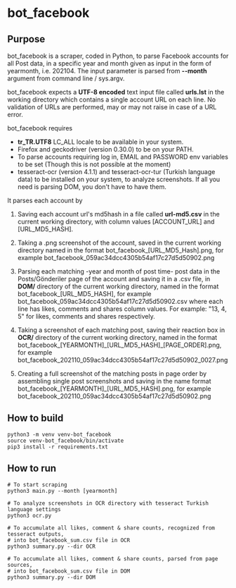 # bot_facebook

## Purpose

bot_facebook is a scraper, coded in Python, to parse Facebook accounts for all Post data, in a 
specific year and month given as input in the form of yearmonth, i.e. 202104. The input parameter is
parsed from **--month** argument from command line / sys.argv. 

bot_facebook expects a **UTF-8 encoded** text input file called **urls.lst** in the working
directory which contains a single account URL on each line. No validation of URLs are performed, may
or may not raise in case of a URL error.

bot_facebook requires
* **tr_TR.UTF8** LC_ALL locale to be available in your system.
* Firefox and geckodriver (version 0.30.0) to be on your PATH.
* To parse accounts requiring log in, EMAIL and PASSWORD env variables to be set
 (Though this is not possible at the moment)
* tesseract-ocr (version 4.1.1) and tesseract-ocr-tur (Turkish language data) to be installed on 
your system, to analyze screenshots. If all you need is parsing DOM, you don't have to have them.

It parses each account by 

1. Saving each account url's md5hash in a file called **url-md5.csv** in the current working 
directory, with column values [ACCOUNT_URL] and [URL_MD5_HASH].

2. Taking a .png screenshot of the account, saved in the current working directory named in the 
format bot_facebook_[URL_MD5_Hash].png, for example bot_facebook_059ac34dcc4305b54af17c27d5d50902.png

3. Parsing each matching -year and month of post time- post data in the Posts/Gönderiler page
of the account and saving it in a .csv file, in **DOM/** directory of the current working
directory, named in the format bot_facebook_[URL_MD5_HASH],
for example bot_facebook_059ac34dcc4305b54af17c27d5d50902.csv where each line has 
likes, comments and shares column values. For example: "13, 4, 5" for likes, comments and shares
respectively.

4. Taking a screenshot of each matching post, saving their reaction box in **OCR/** directory of 
the current working directory, named in the format 
bot_facebook_[YEARMONTH]_[URL_MD5_HASH]\_[PAGE_ORDER].png,
for example bot_facebook_202110_059ac34dcc4305b54af17c27d5d50902_0027.png

5. Creating a full screenshot of the matching posts in page order by assembling single post 
screenshots and saving in the name format bot_facebook_[YEARMONTH]_[URL_MD5_HASH].png, 
for example bot_facebook_202110_059ac34dcc4305b54af17c27d5d50902.png


## How to build

```
python3 -m venv venv-bot_facebook
source venv-bot_facebook/bin/activate
pip3 install -r requirements.txt 
```

## How to run
```
# To start scraping
python3 main.py --month [yearmonth]

# To analyze screenshots in OCR directory with tesseract Turkish language settings
python3 ocr.py

# To accumulate all likes, comment & share counts, recognized from tesseract outputs,
# into bot_facebook_sum.csv file in OCR
python3 summary.py --dir OCR

# To accumulate all likes, comment & share counts, parsed from page sources,
# into bot_facebook_sum.csv file in DOM
python3 summary.py --dir DOM
```